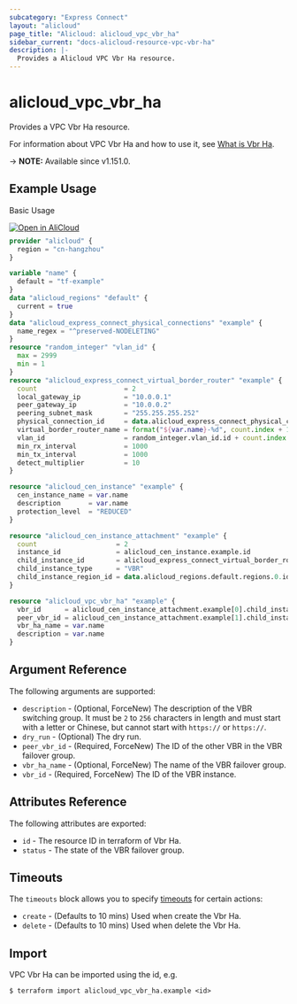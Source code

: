 ```yaml
---
subcategory: "Express Connect"
layout: "alicloud"
page_title: "Alicloud: alicloud_vpc_vbr_ha"
sidebar_current: "docs-alicloud-resource-vpc-vbr-ha"
description: |-
  Provides a Alicloud VPC Vbr Ha resource.
---
```


# alicloud_vpc_vbr_ha

Provides a VPC Vbr Ha resource.

For information about VPC Vbr Ha and how to use it, see [What is Vbr Ha](https://www.alibabacloud.com/help/doc-detail/212629.html).

-> **NOTE:** Available since v1.151.0.

## Example Usage

Basic Usage

<div style="display: block;margin-bottom: 40px;"><div class="oics-button" style="float: right;position: absolute;margin-bottom: 10px;">
  <a href="https://api.aliyun.com/terraform?resource=alicloud_vpc_vbr_ha&exampleId=51a841d0-a62c-fd12-fbcc-92985eb2b611632d8845&activeTab=example&spm=docs.r.vpc_vbr_ha.0.51a841d0a6&intl_lang=EN_US" target="_blank">
    <img alt="Open in AliCloud" src="https://img.alicdn.com/imgextra/i1/O1CN01hjjqXv1uYUlY56FyX_!!6000000006049-55-tps-254-36.svg" style="max-height: 44px; max-width: 100%;">
  </a>
</div></div>

```terraform
provider "alicloud" {
  region = "cn-hangzhou"
}

variable "name" {
  default = "tf-example"
}
data "alicloud_regions" "default" {
  current = true
}
data "alicloud_express_connect_physical_connections" "example" {
  name_regex = "^preserved-NODELETING"
}
resource "random_integer" "vlan_id" {
  max = 2999
  min = 1
}
resource "alicloud_express_connect_virtual_border_router" "example" {
  count                      = 2
  local_gateway_ip           = "10.0.0.1"
  peer_gateway_ip            = "10.0.0.2"
  peering_subnet_mask        = "255.255.255.252"
  physical_connection_id     = data.alicloud_express_connect_physical_connections.example.connections[count.index].id
  virtual_border_router_name = format("${var.name}-%d", count.index + 1)
  vlan_id                    = random_integer.vlan_id.id + count.index
  min_rx_interval            = 1000
  min_tx_interval            = 1000
  detect_multiplier          = 10
}

resource "alicloud_cen_instance" "example" {
  cen_instance_name = var.name
  description       = var.name
  protection_level  = "REDUCED"
}

resource "alicloud_cen_instance_attachment" "example" {
  count                    = 2
  instance_id              = alicloud_cen_instance.example.id
  child_instance_id        = alicloud_express_connect_virtual_border_router.example[count.index].id
  child_instance_type      = "VBR"
  child_instance_region_id = data.alicloud_regions.default.regions.0.id
}

resource "alicloud_vpc_vbr_ha" "example" {
  vbr_id      = alicloud_cen_instance_attachment.example[0].child_instance_id
  peer_vbr_id = alicloud_cen_instance_attachment.example[1].child_instance_id
  vbr_ha_name = var.name
  description = var.name
}
```

## Argument Reference

The following arguments are supported:

* `description` - (Optional, ForceNew) The description of the VBR switching group. It must be `2` to `256` characters in length and must start with a letter or Chinese, but cannot start with `https://` or `https://`.
* `dry_run` - (Optional) The dry run.
* `peer_vbr_id` - (Required, ForceNew) The ID of the other VBR in the VBR failover group.
* `vbr_ha_name` - (Optional, ForceNew) The name of the VBR failover group.
* `vbr_id` - (Required, ForceNew) The ID of the VBR instance.

## Attributes Reference

The following attributes are exported:

* `id` - The resource ID in terraform of Vbr Ha.
* `status` - The state of the VBR failover group.

## Timeouts

The `timeouts` block allows you to specify [timeouts](https://www.terraform.io/docs/configuration-0-11/resources.html#timeouts) for certain actions:

* `create` - (Defaults to 10 mins) Used when create the Vbr Ha.
* `delete` - (Defaults to 10 mins) Used when delete the Vbr Ha.

## Import

VPC Vbr Ha can be imported using the id, e.g.

```shell
$ terraform import alicloud_vpc_vbr_ha.example <id>
```